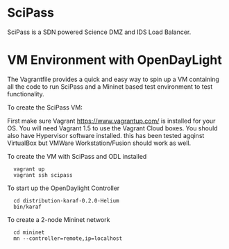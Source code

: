 SciPass
=======

SciPass is a SDN powered Science DMZ and IDS Load Balancer. 


VM Environment with OpenDayLight
=======

The Vagrantfile provides a quick and easy way to spin up a VM containing all the code to run 
SciPass and a Mininet based test environment to test functionality.



To create the SciPass VM:

First make sure Vagrant https://www.vagrantup.com/ is installed for your OS. You will need Vagrant 1.5 to use the Vagrant Cloud boxes. You should also have Hypervisor software installed. this has been tested agqinst VirtualBox but VMWare Workstation/Fusion should work as well.

To create the VM with SciPass and ODL installed

      vagrant up
      vagrant ssh scipass

To start up the OpenDaylight Controller

      cd distribution-karaf-0.2.0-Helium
      bin/karaf

To create a 2-node Mininet network 

	  cd mininet
	  mn --controller=remote,ip=localhost 
